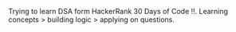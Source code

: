 Trying to learn DSA form HackerRank 30 Days of Code !!. Learning concepts > building logic > applying on questions.
